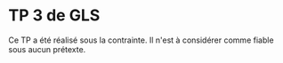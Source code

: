 # TP 3 de GLS

Ce TP a été réalisé sous la contrainte.
Il n'est à considérer comme fiable sous aucun prétexte.
